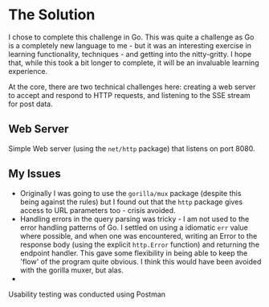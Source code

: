 # The Solution
I chose to complete this challenge in Go. This was quite a challenge as Go is a completely new language to me - but it was an interesting exercise in learning functionality, techniques - and getting into the nitty-gritty. I hope that, while this took a bit longer to complete, it will be an invaluable learning experience. 

At the core, there are two technical challenges here: creating a web server to accept and respond to HTTP requests, and listening to the SSE stream for post data. 

## Web Server
Simple Web server (using the `net/http` package) that listens on port 8080.  

## My Issues
- Originally I was going to use the `gorilla/mux` package (despite this being against the rules) but I found out that the `http` package gives access to URL parameters too - crisis avoided.
- Handling errors in the query parsing was tricky - I am not used to the error handling patterns of Go. I settled on using a idiomatic `err` value where possible, and when one was encountered, writing an Error to the response body (using the explicit `http.Error` function) and returning the endpoint handler. This gave some flexibility in being able to keep the 'flow' of the program quite obvious. I think this would have been avoided with the gorilla muxer, but alas. 
- 


Usability testing was conducted using Postman


